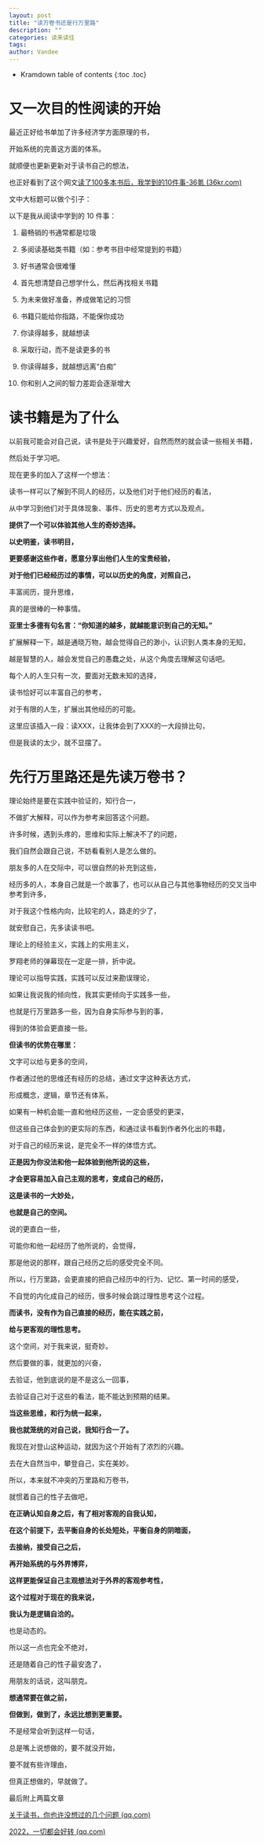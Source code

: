 ```yaml
---
layout: post
title: "读万卷书还是行万里路"
description: ""
categories: 读来读往
tags:   
author: Vandee
---
```


* Kramdown table of contents
{:toc .toc}




# 又一次目的性阅读的开始

最近正好给书单加了许多经济学方面原理的书，

开始系统的完善这方面的体系。

就顺便也更新更新对于读书自己的想法，

也正好看到了这个网文[读了100多本书后，我学到的10件事-36氪 (36kr.com)](https://www.36kr.com/p/1823089284558982)

文中大标题可以做个引子：

以下是我从阅读中学到的 10 件事：

1. 最畅销的书通常都是垃圾

2. 多阅读基础类书籍（如：参考书目中经常提到的书籍）

3. 好书通常会很难懂

4. 首先想清楚自己想学什么，然后再找相关书籍

5. 为未来做好准备，养成做笔记的习惯

6. 书籍只能给你指路，不能保你成功

7. 你读得越多，就越想读

8. 采取行动，而不是读更多的书

9. 你读得越多，就越想远离“白痴”

10. 你和别人之间的智力差距会逐渐增大



# 读书籍是为了什么

以前我可能会对自己说，读书是处于兴趣爱好，自然而然的就会读一些相关书籍，

然后处于学习吧。

现在更多的加入了这样一个想法：

读书一样可以了解到不同人的经历，以及他们对于他们经历的看法，

从中学习到他们对于具体现象、事件、历史的思考方式以及观点。

**提供了一个可以体验其他人生的奇妙选择。**

**以史明鉴，读书明目，**

**更要感谢这些作者，愿意分享出他们人生的宝贵经验，**

**对于他们已经经历过的事情，可以以历史的角度，对照自己，**

丰富阅历，提升思维，

真的是很棒的一种事情。

**亚里士多德有句名言：“你知道的越多，就越能意识到自己的无知。”**

扩展解释一下，越是通晓万物，越会觉得自己的渺小，认识到人类本身的无知，

越是智慧的人，越会发觉自己的愚蠢之处，从这个角度去理解这句话吧。

每个人的人生只有一次，要面对无数未知的选择，

读书恰好可以丰富自己的参考，

对于有限的人生，扩展出其他经历的可能。

这里应该插入一段：读XXX，让我体会到了XXX的一大段排比句，

但是我读的太少，就不显摆了。



# 先行万里路还是先读万卷书？

理论始终是要在实践中验证的，知行合一，

不做扩大解释，可以作为参考来回答这个问题。

许多时候，遇到头疼的，思维和实际上解决不了的问题，

我们自然会跟自己说，不妨看看别人是怎么做的。

朋友多的人在交际中，可以很自然的补充到这些，

经历多的人，本身自己就是一个故事了，也可以从自己与其他事物经历的交叉当中参考到许多，

对于我这个性格内向，比较宅的人，路走的少了，

就安慰自己，先多读读书吧。

理论上的经验主义，实践上的实用主义，

罗翔老师的弹幕现在一定是一排，折中说。

理论可以指导实践，实践可以反过来勘误理论，

如果让我说我的倾向性，我其实更倾向于实践多一些，

也就是行万里路多一些，因为自身实际参与到的事，

得到的体验会更直接一些。

**但读书的优势在哪里：**

文字可以给与更多的空间，

作者通过他的思维还有经历的总结，通过文字这种表达方式，

形成概念，逻辑，章节还有体系，

如果有一种机会能一直和他经历这些，一定会感受的更深，

但这些自己体会到的更实际的东西，和通过读书看到作者外化出的书籍，

对于自己的经历来说，是完全不一样的体悟方式。

**正是因为你没法和他一起体验到他所说的这些，**

**才会更容易加入自己主观的思考，变成自己的经历，**

**这是读书的一大妙处，**

**也就是自己的空间。**

说的更直白一些，

可能你和他一起经历了他所说的，会觉得，

那是他说的那样，跟自己经历之后的感受完全不同。

所以，行万里路，会更直接的把自己经历中的行为、记忆、第一时间的感受，

不自觉的内化成自己的经历，很多时候会跳过理性思考这个过程。

**而读书，没有作为自己直接的经历，能在实践之前，**

**给与更客观的理性思考。**

这个空间，对于我来说，挺奇妙。

然后要做的事，就更加的兴奋，

去验证，他到底说的是不是这么一回事，

去验证自己对于这些的看法，能不能达到预期的结果。

**当这些思维，和行为统一起来，**

**我也就笼统的对自己说，我知行合一了。**

我现在对登山这种运动，就因为这个开始有了浓烈的兴趣。

去在大自然当中，攀登自己，实在美妙。

所以，本来就不冲突的万里路和万卷书，

就惯着自己的性子去做吧，

**在正确认知自身之后，有了相对客观的自我认知，**

**在这个前提下，去平衡自身的长处短处，平衡自身的阴暗面，**

**去接纳，接受自己之后，**

**再开始系统的与外界博弈，**

**这样更能保证自己主观想法对于外界的客观参考性，**

**这个过程对于现在的我来说，**

**我认为是逻辑自洽的。**

也是动态的。

所以这一点也完全不绝对，

还是随着自己的性子最安逸了，

用朋友的话说，这叫朋克。

**想通常要在做之前，**

**但做到，做到了，永远比想到更重要。**

不是经常会听到这样一句话，

总是嘴上说想做的，要不就没开始，

要不就有些许理由，

但真正想做的，早就做了。

最后附上两篇文章

[关于读书，你也许没想过的几个问题 (qq.com)](https://mp.weixin.qq.com/s/Qqm7IIDgc2t7BgRkFbJHXQ)

[2022，一切都会好转 (qq.com)](https://mp.weixin.qq.com/s/Z3IuE7I3sLZCjfTm8m6Rkw)

